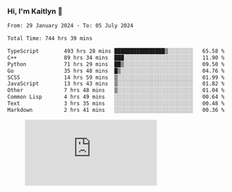 ### Hi, I'm Kaitlyn 👋
<!--START_SECTION:waka-->

```txt
From: 29 January 2024 - To: 05 July 2024

Total Time: 744 hrs 39 mins

TypeScript        493 hrs 28 mins ████████████████▒░░░░░░░░   65.58 %
C++               89 hrs 34 mins  ███░░░░░░░░░░░░░░░░░░░░░░   11.90 %
Python            71 hrs 29 mins  ██▒░░░░░░░░░░░░░░░░░░░░░░   09.50 %
Go                35 hrs 48 mins  █▒░░░░░░░░░░░░░░░░░░░░░░░   04.76 %
SCSS              14 hrs 59 mins  ▒░░░░░░░░░░░░░░░░░░░░░░░░   01.99 %
JavaScript        13 hrs 43 mins  ▒░░░░░░░░░░░░░░░░░░░░░░░░   01.82 %
Other             7 hrs 48 mins   ▒░░░░░░░░░░░░░░░░░░░░░░░░   01.04 %
Common Lisp       4 hrs 49 mins   ░░░░░░░░░░░░░░░░░░░░░░░░░   00.64 %
Text              3 hrs 35 mins   ░░░░░░░░░░░░░░░░░░░░░░░░░   00.48 %
Markdown          2 hrs 41 mins   ░░░░░░░░░░░░░░░░░░░░░░░░░   00.36 %
```

<!--END_SECTION:waka-->

<figure><embed src="https://wakatime.com/share/@018d58bc-3d22-46c9-b2d7-4ed36fb8172d/243b5d9b-77cd-4133-89ff-dcc8f225fa18.svg"></embed></figure>
